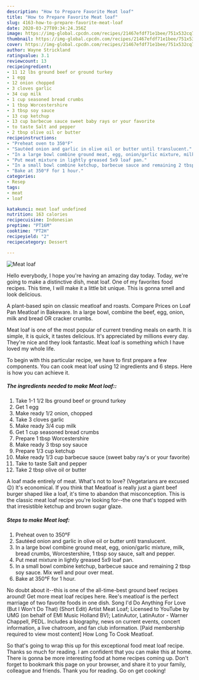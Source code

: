 ```yaml
---
description: "How to Prepare Favorite Meat loaf"
title: "How to Prepare Favorite Meat loaf"
slug: 4163-how-to-prepare-favorite-meat-loaf
date: 2020-03-27T09:34:24.356Z
image: https://img-global.cpcdn.com/recipes/21467efdf71e1bee/751x532cq70/meat-loaf-recipe-main-photo.jpg
thumbnail: https://img-global.cpcdn.com/recipes/21467efdf71e1bee/751x532cq70/meat-loaf-recipe-main-photo.jpg
cover: https://img-global.cpcdn.com/recipes/21467efdf71e1bee/751x532cq70/meat-loaf-recipe-main-photo.jpg
author: Wayne Strickland
ratingvalue: 3.1
reviewcount: 13
recipeingredient:
- 11 12 lbs ground beef or ground turkey
- 1 egg
- 12 onion chopped
- 3 cloves garlic
- 34 cup milk
- 1 cup seasoned bread crumbs
- 1 tbsp Worcestershire
- 3 tbsp soy sauce
- 13 cup ketchup
- 13 cup barbecue sauce sweet baby rays or your favorite
- to taste Salt and pepper
- 2 tbsp olive oil or butter
recipeinstructions:
- "Preheat oven to 350°F"
- "Sautéed onion and garlic in olive oil or butter until translucent."
- "In a large bowl combine ground meat, egg, onion/garlic mixture, milk, bread crumbs, Worcestershire, 1 tbsp soy sauce, salt and pepper."
- "Put meat mixture in lightly greased 5x9 loaf pan."
- "In a small bowl combine ketchup, barbecue sauce and remaining 2 tbsp soy sauce. Mix well and pour over meat."
- "Bake at 350°F for 1 hour."
categories:
- Resep
tags:
- meat
- loaf

katakunci: meat loaf undefined
nutrition: 163 calories
recipecuisine: Indonesian
preptime: "PT16M"
cooktime: "PT2H"
recipeyield: "2"
recipecategory: Dessert

---
```



![Meat loaf](https://img-global.cpcdn.com/recipes/21467efdf71e1bee/751x532cq70/meat-loaf-recipe-main-photo.jpg)

Hello everybody, I hope you're having an amazing day today. Today, we're going to make a distinctive dish, meat loaf. One of my favorites food recipes. This time, I will make it a little bit unique. This is gonna smell and look delicious.

A plant-based spin on classic meatloaf and roasts. Compare Prices on Loaf Pan Meatloaf in Bakeware. In a large bowl, combine the beef, egg, onion, milk and bread OR cracker crumbs.

Meat loaf is one of the most popular of current trending meals on earth. It is simple, it is quick, it tastes delicious. It's appreciated by millions every day. They're nice and they look fantastic. Meat loaf is something which I have loved my whole life.


To begin with this particular recipe, we have to first prepare a few components. You can cook meat loaf using 12 ingredients and 6 steps. Here is how you can achieve it.

##### The ingredients needed to make Meat loaf::

1. Take 1-1 1/2 lbs ground beef or ground turkey
1. Get 1 egg
1. Make ready 1/2 onion, chopped
1. Take 3 cloves garlic
1. Make ready 3/4 cup milk
1. Get 1 cup seasoned bread crumbs
1. Prepare 1 tbsp Worcestershire
1. Make ready 3 tbsp soy sauce
1. Prepare 1/3 cup ketchup
1. Make ready 1/3 cup barbecue sauce (sweet baby ray&#39;s or your favorite)
1. Take to taste Salt and pepper
1. Take 2 tbsp olive oil or butter


A loaf made entirely of meat. What&#39;s not to love? (Vegetarians are excused 😉) It&#39;s economical. If you think that Meatloaf is really just a giant beef burger shaped like a loaf, it&#39;s time to abandon that misconception. This is the classic meat loaf recipe you&#39;re looking for--the one that&#39;s topped with that irresistible ketchup and brown sugar glaze. 

##### Steps to make Meat loaf:

1. Preheat oven to 350°F
1. Sautéed onion and garlic in olive oil or butter until translucent.
1. In a large bowl combine ground meat, egg, onion/garlic mixture, milk, bread crumbs, Worcestershire, 1 tbsp soy sauce, salt and pepper.
1. Put meat mixture in lightly greased 5x9 loaf pan.
1. In a small bowl combine ketchup, barbecue sauce and remaining 2 tbsp soy sauce. Mix well and pour over meat.
1. Bake at 350°F for 1 hour.


No doubt about it--this is one of the all-time-best ground beef recipes around! Get more meat loaf recipes here. Ree&#39;s meatloaf is the perfect marriage of two favorite foods in one dish. Song I&#39;d Do Anything For Love (But I Won&#39;t Do That) (Short Edit) Artist Meat Loaf; Licensed to YouTube by UMG (on behalf of EMI Music Holland BV); LatinAutor, LatinAutor - Warner Chappell, PEDL. Includes a biography, news on current events, concert information, a live chatroom, and fan club information. [Paid membership required to view most content] How Long To Cook Meatloaf. 

So that's going to wrap this up for this exceptional food meat loaf recipe. Thanks so much for reading. I am confident that you can make this at home. There is gonna be more interesting food at home recipes coming up. Don't forget to bookmark this page on your browser, and share it to your family, colleague and friends. Thank you for reading. Go on get cooking!
